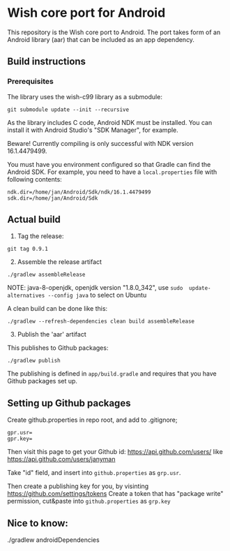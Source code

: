 # Wish core port for Android

This repository is the Wish core port to Android. The port takes form of an Android library (aar) that can be included as an app dependency.

## Build instructions

### Prerequisites

The library uses the wish-c99 library as a submodule:

```
git submodule update --init --recursive
```

As the library includes C code, Android NDK must be installed. You can install it with Android Studio's "SDK Manager", for example. 

Beware! Currently compiling is only successful with NDK version 16.1.4479499.

You must have you environment configured so that Gradle can find the Android SDK. For example, you need to have a `local.properties` file with following contents:

```
ndk.dir=/home/jan/Android/Sdk/ndk/16.1.4479499
sdk.dir=/home/jan/Android/Sdk
```

## Actual build

1. Tag the release: 

```
git tag 0.9.1
```

2. Assemble the release artifact

```
./gradlew assembleRelease
```

NOTE: java-8-openjdk, openjdk version "1.8.0_342", use `sudo  update-alternatives --config java` to select on Ubuntu

A clean build can be done like this:

```
./gradlew --refresh-dependencies clean build assembleRelease
```

3. Publish the 'aar' artifact

This publishes to Github packages:

```
./gradlew publish 
```

The publishing is defined in `app/build.gradle` and requires that you have Github packages set up.

## Setting up Github packages

Create github.properties in repo root, and add to .gitignore; 

```
gpr.usr=
gpr.key=
```

Then visit this page to get your Github id: https://api.github.com/users/<username> like https://api.github.com/users/janyman

Take "id" field, and insert into `github.properties` as `grp.usr`.

Then create a publishing key for you, by visinting https://github.com/settings/tokens
Create a token that has "package write" permission, cut&paste into `github.properties` as `grp.key`

## Nice to know:

./gradlew androidDependencies

